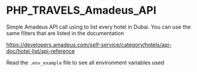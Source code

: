 # PHP_TRAVELS_Amadeus_API

Simple Amadeus API call using to list every hotel in Dubai. You can use the same filters that are listed in the documentation

https://developers.amadeus.com/self-service/category/hotels/api-doc/hotel-list/api-reference

Read the `.env_example` file to see all environment variables used
